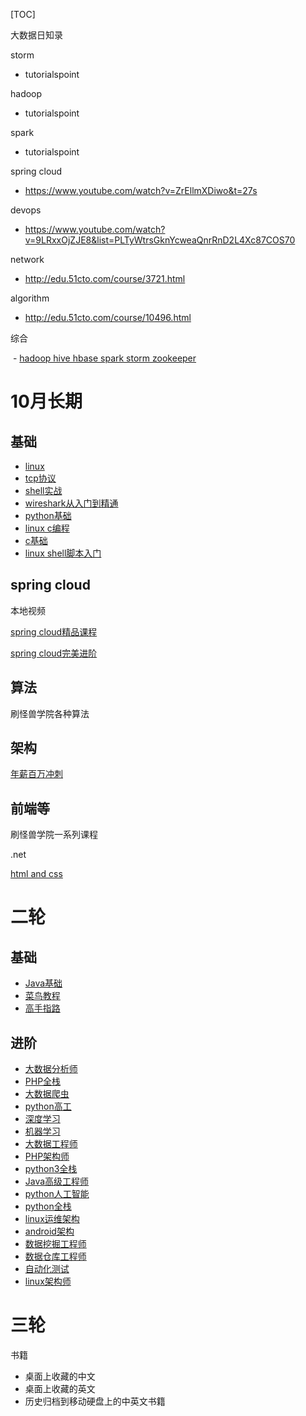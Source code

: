[TOC]

大数据日知录



storm

 - tutorialspoint



hadoop

 - tutorialspoint



spark

 - tutorialspoint



spring cloud

- https://www.youtube.com/watch?v=ZrEllmXDiwo&t=27s

devops

- https://www.youtube.com/watch?v=9LRxxOjZJE8&list=PLTyWtrsGknYcweaQnrRnD2L4Xc87COS70

network

 - http://edu.51cto.com/course/3721.html

algorithm

 - http://edu.51cto.com/course/10496.html




综合

​	- [hadoop hive hbase spark storm zookeeper](https://www.nowcoder.com/courses/12)







# 10月长期

## 基础

- [linux](https://ke.qq.com/webcourse/index.html#course_id=206642&term_id=100244661&taid=1202938735437618&vid=k1417trt0ly)
- [tcp协议](https://ke.qq.com/course/234589)
- [shell实战](http://edu.51cto.com/center/course/lesson/index?id=180729)
- [wireshark从入门到精通](http://edu.51cto.com/course/3721.html)
- [python基础](http://edu.51cto.com/course/5445.html)
- [linux c编程](http://edu.51cto.com/course/358.html)
- [c基础](http://edu.51cto.com/course/3233.html)
- [linux shell脚本入门](http://edu.51cto.com/course/6068.html)

## spring cloud

本地视频

[spring cloud精品课程](http://www.guaishouxueyuan.net/thread-34878-1-1.html)

[spring cloud完美进阶](http://www.guaishouxueyuan.net/thread-36687-1-1.html)

## 算法

刷怪兽学院各种算法

## 架构

[年薪百万冲刺](http://www.guaishouxueyuan.net/thread-35704-1-1.html)

## 前端等

刷怪兽学院一系列课程

.net

[html and css](http://www.guaishouxueyuan.net/thread-35704-1-1.html)





# 二轮

## 基础

- [Java基础](http://www.guaishouxueyuan.net/article-475-1.html?_dsign=3e9a855b)
- [菜鸟教程](http://www.guaishouxueyuan.net/cainiaojiaocheng/)
- [高手指路](http://www.guaishouxueyuan.net/forum-112-1.html)

## 进阶

- [大数据分析师](http://www.guaishouxueyuan.net/thread-35783-1-1.html?_dsign=c338eb51)
- [PHP全栈](http://www.guaishouxueyuan.net/thread-35882-1-1.html?_dsign=93602448)
- [大数据爬虫](http://www.guaishouxueyuan.net/thread-35883-1-1.html?_dsign=fa0d459a)
- [python高工](http://www.guaishouxueyuan.net/thread-35884-1-1.html?_dsign=c8626d7e)
- [深度学习](http://www.guaishouxueyuan.net/thread-35884-1-1.html?_dsign=c8626d7e)
- [机器学习](http://www.guaishouxueyuan.net/thread-36236-1-1.html?_dsign=4c5f9d9a)
- [大数据工程师](http://www.guaishouxueyuan.net/thread-36237-1-1.html?_dsign=70b2d2e9)
- [PHP架构师](http://www.guaishouxueyuan.net/thread-36238-1-1.html?_dsign=6dc5db16)
- [python3全栈](http://www.guaishouxueyuan.net/thread-36239-1-1.html?_dsign=d4846913)
- [Java高级工程师](http://www.guaishouxueyuan.net/thread-36319-1-1.html?_dsign=2d2d5874)
- [python人工智能](http://www.guaishouxueyuan.net/thread-36320-1-1.html?_dsign=7017421b)
- [python全栈](http://www.guaishouxueyuan.net/thread-36422-1-1.html?_dsign=d76d02c4)
- [linux运维架构](http://www.guaishouxueyuan.net/thread-36428-1-1.html?_dsign=bcc7bbef)
- [android架构](http://www.guaishouxueyuan.net/thread-36438-1-1.html?_dsign=e07f7dad)
- [数据挖掘工程师](http://www.guaishouxueyuan.net/thread-36517-1-1.html?_dsign=73812931)
- [数据仓库工程师](http://www.guaishouxueyuan.net/thread-36518-1-1.html?_dsign=4ea0676a)
- [自动化测试](http://www.guaishouxueyuan.net/thread-36713-1-1.html?_dsign=96287465)
- [linux架构师](http://www.guaishouxueyuan.net/thread-36714-1-1.html?_dsign=1bf8ec83)


# 三轮

书籍

- 桌面上收藏的中文
- 桌面上收藏的英文
- 历史归档到移动硬盘上的中英文书籍